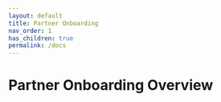 ```yaml
---
layout: default
title: Partner Onboarding
nav_order: 1
has_children: true
permalink: /docs
---
```


# Partner Onboarding Overview

